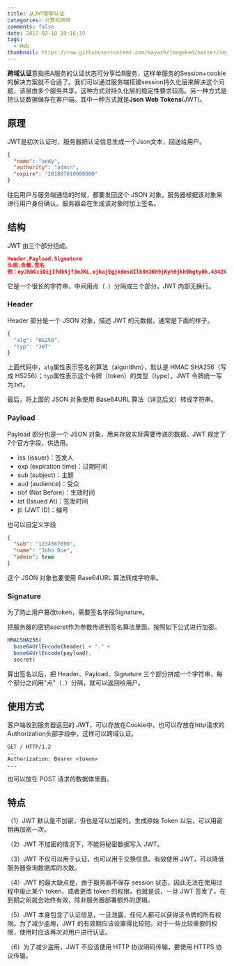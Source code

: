 ```yaml
---
title: 从JWT聊聊认证
categories: 计算机网络
comments: false
date: 2017-02-10 19:16:19
tags:
  - Web
thumbnail: https://raw.githubusercontent.com/maywzh/imagebed/master/img/jwt.png
---
```


**跨域认证**意指把A服务的认证状态可分享给B服务，这样单服务的Session+cookie的解决方案就不合适了。我们可以通过服务端搭建session持久化层来解决这个问题，该层由多个服务共享，这种方式对持久化层的稳定性要求较高。另一种方式是把认证数据保存在客户端。其中一种方式就是**Json Web Tokens**(JWT)。

<!--more-->

## 原理

JWT是初次认证时，服务器把认证信息生成一个Json文本，回送给用户。

```json
{
  "name": "andy",
  "authority": "admin",
  "expire": "201807010000000"
}
```

往后用户与服务端通信的时候，都要发回这个 JSON 对象。服务器根据该对象来进行用户身份确认。服务器会在生成该对象时加上签名。

## 结构

JWT 由三个部分组成。

```json
Header.Payload.Signature
头部.负载.签名
例：eyJhbGciOijIfdkKjf3mJKL.ejkajEgjkdesdIlk8HJKH9jKyh9jkh9hgty8k.4342kldffjklauyx9jh
```

它是一个很长的字符串，中间用点（`.`）分隔成三个部分。JWT 内部无换行。





### Header

Header 部分是一个 JSON 对象，描述 JWT 的元数据，通常是下面的样子。

```javascript
{
  "alg": "HS256",
  "typ": "JWT"
}
```

上面代码中，`alg`属性表示签名的算法（algorithm），默认是 HMAC SHA256（写成 HS256）；`typ`属性表示这个令牌（token）的类型（type），JWT 令牌统一写为`JWT`。

最后，将上面的 JSON 对象使用 Base64URL 算法（详见后文）转成字符串。

### Payload

Payload 部分也是一个 JSON 对象，用来存放实际需要传递的数据。JWT 规定了7个官方字段，供选用。

- iss (issuer)：签发人
- exp (expiration time)：过期时间
- sub (subject)：主题
- aud (audience)：受众
- nbf (Not Before)：生效时间
- iat (Issued At)：签发时间
- jti (JWT ID)：编号

也可以自定义字段

```json
{
  "sub": "1234567890",
  "name": "John Doe",
  "admin": true
}
```

这个 JSON 对象也要使用 Base64URL 算法转成字符串。

### Signature

为了防止用户篡改token，需要签名字段Signature。

把服务器的密钥secret作为参数传递到签名算法里面，按照如下公式进行加密。

```javascript
HMACSHA256(
  base64UrlEncode(header) + "." +
  base64UrlEncode(payload),
  secret)
```

算出签名以后，把 Header、Payload、Signature 三个部分拼成一个字符串，每个部分之间用"点"（`.`）分隔，就可以返回给用户。



## 使用方式

客户端收到服务器返回的 JWT，可以存放在Cookie中，也可以存放在http请求的Authorization头部字段中，这样可以跨域认证。

```http
GET / HTTP/1.2
...
Authorization: Bearer <token>
...
```

也可以放在 POST 请求的数据体里面。

## 

## 特点

（1）JWT 默认是不加密，但也是可以加密的。生成原始 Token 以后，可以用密钥再加密一次。

（2）JWT 不加密的情况下，不能将秘密数据写入 JWT。

（3）JWT 不仅可以用于认证，也可以用于交换信息。有效使用 JWT，可以降低服务器查询数据库的次数。

（4）JWT 的最大缺点是，由于服务器不保存 session 状态，因此无法在使用过程中废止某个 token，或者更改 token 的权限。也就是说，一旦 JWT 签发了，在到期之前就会始终有效，除非服务器部署额外的逻辑。

（5）JWT 本身包含了认证信息，一旦泄露，任何人都可以获得该令牌的所有权限。为了减少盗用，JWT 的有效期应该设置得比较短。对于一些比较重要的权限，使用时应该再次对用户进行认证。

（6）为了减少盗用，JWT 不应该使用 HTTP 协议明码传输，要使用 HTTPS 协议传输。